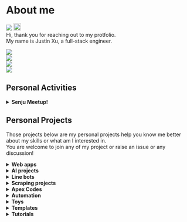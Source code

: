 # About me
![](https://komarev.com/ghpvc/?username=pyxudev)
  <a href="http://x.com/Xu_takax">
    <img height="20" src="https://img.shields.io/twitter/follow/Xu_takax?label=Follow@Xu_takax&logo=x" />
  </a>
<br>
Hi, thank you for reaching out to my protfolio.<br>
My name is Justin Xu, a full-stack engineer.<br>

![](https://github-readme-stats.vercel.app/api/top-langs?username=pyxudev&show_icons=true&locale=en&layout=compact)<br>
![](https://skillicons.dev/icons?i=md,html,css,js,ts,python,php,perl,arduino,bash)<br>
![](https://skillicons.dev/icons?i=aws,azure,vercel,heroku,linux,vim,git,gitlab,mysql,docker)<br>
![](https://skillicons.dev/icons?i=discord,vscode,jenkins,notion,wordpress,bitbucket,postman,sublime,stackoverflow,selenium)

## Personal Activities
<details>
  <summary>
    <b>Senju Meetup!</b>
  </summary>

  Senju Meetup! is an IT study organization started since Mar 2025.<br>
  For more details: [Connpass](https://kitasenju-verystrong.connpass.com/)
  
  - [SenjuMeetup!Docs](https://github.com/pyxudev/SenjuMeetupDocs)
  ---
</details>

## Personal Projects
Those projects below are my personal projects help you know me better about my skills or what am I interested in.<br>
You are welcome to join any of my project or raise an issue or any discussion!

<details>
  <summary>
    <b>Web apps</b>
  </summary>

  - [アレアレHelper](https://github.com/pyxudev/arearehelper)<br>
  A Web app which can help to recall the word you when you foget the term and get tongue-tied.<br>
  URL: https://arearehelper.vercel.app/

  - [バスケやろうぜ](https://github.com/pyxudev/basketball_games_in_Tokyo)<br>
  A basketball games search platform, it helps you to search and reserve to join basketball games hold in Tokyo, Chiba, Saitama.<br>
  URL: https://letsplaybasketball.vercel.app/
  
  - [テクサポテンプレート](https://github.com/pyxudev/supportTemplate)<br>
  It helps technical support engineers to make support works faster<br>
  URL: https://techsuptemplate.vercel.app/
  
  - [先攻はいただいたぜ！](https://github.com/pyxudev/Yugio.github.io)<br>
  A simple HTML/JS based app to decide who will go first between users face to face.<br>
  URL: https://pyxudev.github.io/Yugio.github.io/
  
  - [Bilibili Comment Logger](https://github.com/pyxudev/bilibili_comment_scraper)<br>
  It's a selenium scraper to scrape comments from bilibili in a headless environment.
  Since they shut bilibili API down and changing their encrypt policy frequently.
  ---
</details>

<details>
  <summary>
    <b>AI projects</b>
  </summary>

  - [gpt_foreigners](https://github.com/pyxudev/gpt_foreigners)<br>
  A sinple app to call ChatGPT to give a comprehensive guid for foreigners in Japan.
  
  - [diffussers_flask](https://github.com/pyxudev/diffussers_flask)<br>
  A flask application can submit requests to stable diffusion web ui with APIs.
  
  - [AIreviewer](https://github.com/pyxudev/AIreviewer)<br>
  A react-router app to help technical support engineers to get assistant from ChatGPT.
  ---
</details>

<details>
  <summary>
    <b>Line bots</b>
  </summary>

  - [line_bot_compost_calculate](https://github.com/pyxudev/line_bot_compost_calculate)<br>
  This is a python code for creating a Line bot on AWS Lambda to collect how many food waste will be discard every day.<br>
  Since the user persona is senior citizen, I made it polite and clear and easier for people who are not familliar with using apps on smartphone to get help at any phaze.
  
  - [nba_min_schedule](https://github.com/pyxudev/nba_min_schedule)<br>
  This is a personal remainder with a payed api powered by api-nba-v1.p.rapidapi.com.<br>
  It collects when will Minesota Timberwolves are going to have games for this week and send to Line bot at Monday 8AM.
  ---
</details>

<details>
  <summary>
    <b>Scraping projects</b>
  </summary>

  - [discord_twitter_scraper](https://github.com/pyxudev/discord_twitter_scraper)<br>
  Its a scraper that can script certain Tweets from Twitter then send the posts to Discord.<br>
  However, I've leave it long time since the Twitter changed its name to 'X' and changed policy of the API.
  It may not work as expected.
  
  - [sec_scraper](https://github.com/pyxudev/sec_scraper)<br>
  This a scrapy project to scrape listed company data from [SEC](https://www.sec.gov/).
  
  - [SportsBasketScriper](https://github.com/pyxudev/SportsBasketScriper)<br>
  A urllip-bs4 scraping script to get holding basketball games in Tokyo, Chiba, Saitama.
  The origin website is showing too many ads recently.
</details>

<details>
  <summary>
    <b>Apex Codes</b>
  </summary>

  - [Apex_Opportunity_Count_Contact_Update](https://github.com/pyxudev/Apex_Opportunity_Count_Contact_Update)<br>
  When adding Contacts to a Opportunity record, count how many Contacts been related and insert into a field.<br>
  Including an Apex class and an Apex trigger.
  
  - [Apex_Callout_Tempalte](https://github.com/pyxudev/Apex_Callout_Tempalte)<br>
  Some templates for Http Callout to scrape a website then push to LINE bot.
  ---
</details>

<details>
  <summary>
    <b>Automation</b>
  </summary>

  - [holmes](https://github.com/pyxudev/holmesxu)<br>
  A python liblary on pip to simplify some daily use logic codes.<br>
  Still collecting new ideas for more features.
  
  - [diffusers_env](https://github.com/pyxudev/diffusers_env)<br>
  It's a batch file to automatically create environment for diffuserson Windows.<br>
  It could be outdated since it's using diffusers0.8.0.  
</details>

<details>
  <summary>
    <b>Toys</b>
  </summary>
  Those scripts could be useful sometimes.
  
  - [my_Rss_Reader](https://github.com/pyxudev/my_Rss_Reader)<br>
  A RSS Reader written by python, subscribing Qiita popular items and Connpass latest events as examples.
  
  - [aws_s3_bucket](https://github.com/pyxudev/aws_s3_bucket)<br>
  A Python script to get aws s3 bucket.
  
  - [ban_account](https://github.com/pyxudev/ban_account)<br>
  A Python script to ban inactive account.
  
  - [gaussian_filter](https://github.com/pyxudev/gaussian_filter)<br>
  A Python code for gaussian filter.
  
  - [statics](https://github.com/pyxudev/statics)<br>
  Some Python code for statics
  
  - [TokyoWeather](https://github.com/pyxudev/TokyoWeather)<br>
  A Python script to script weather today for tokyo.<br>
  This api is also used on Yahoo.
  ---
</details>

<details>
  <summary>
    <b>Templates</b>
  </summary>
  Providing templates to speed up developing start up since we will need to create different framework projects among developing projects.
  
  - [Flask_APIserver_template](https://github.com/pyxudev/Flask_APIserver_template)<br>
  A Flask API server template.
  
  - [Scrapy_template](https://github.com/pyxudev/Scrapy_template)<br>
  A template for Scrapy app for a website has redirection.
  
  - [Python_CallAPI_template](https://github.com/pyxudev/Python_CallAPI_template)<br>
  A template to call API from Python.
  
  - [edi_sample](https://github.com/pyxudev/edi_sample)<br>
  A simple WEB-EDI sample.
  
  - [Selenium_template](https://github.com/pyxudev/Selenium_template)<br>
  A Template for Selenium projects.
  
  - [Wiki_HTML](https://github.com/pyxudev/Wiki_HTML)<br>
  A simple HTML template to create a wiki page.
  ---
</details>

<details>
  <summary>
    <b>Tutorials</b>
  </summary>

  - [tutorials_and_documents](https://github.com/pyxudev/tutorials_and_documents)<br>
  Several documents for tutorials and knowledges.
  ---
</details>
